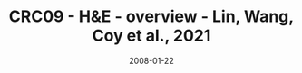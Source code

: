 ---
title: CRC09 - H&E - overview - Lin, Wang, Coy et al., 2021
image: https://labsyspharm.github.io/HTA-CRCATLAS-1/images/thumbnail-crc09-he-overview.jpg
date: '2008-01-22'
minerva_link: https://labsyspharm.github.io/HTA-CRCATLAS-1/minerva/crc09-he-overview.html
info_link: null
show_page_link: false
tags:
    - overview-crc
---